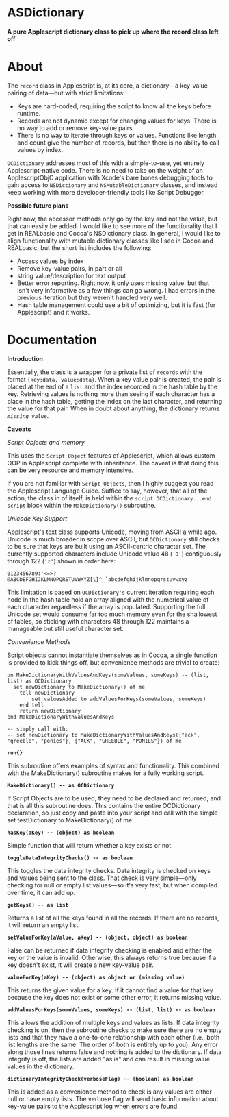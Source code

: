 ASDictionary
============

**A pure Applescript dictionary class to pick up where the record class left off**

About
=====

The `record` class in Applescript is, at its core, a dictionary—a key-value pairing of data—but with strict limitations:

* Keys are hard-coded, requiring the script to know all the keys before runtime.
* Records are not dynamic except for changing values for keys. There is no way to add or remove key-value pairs.
* There is no way to iterate through keys or values. Functions like length and count give the number of records, but then there is no ability to call values by index.

`OCDictionary` addresses most of this with a simple-to-use, yet entirely Applescript-native code. There is no need to take on the weight of an ApplescriptObjC application with Xcode's bare bones debugging tools to gain access to `NSDictionary` and `NSMutableDictionary` classes, and instead keep working with more developer-friendly tools like Script Debugger.

**Possible future plans**

Right now, the accessor methods only go by the key and not the value, but that can easily be added. I would like to see more of the functionality that I get in REALbasic and Cocoa's NSDictionary class.
In general, I would like to align functionality with mutable dictionary classes like I see in Cocoa and REALbasic, but the short list includes the following:

* Access values by index
* Remove key-value pairs, in part or all
* string value/description for text output
* Better error reporting. Right now, it only uses missing value, but that isn't very informative as a few things can go wrong. I had errors in the previous iteration but they weren't handled very well.
* Hash table management could use a bit of optimizing, but it is fast (for Applescript) and it works.

Documentation
=============

**Introduction**

Essentially, the class is a wrapper for a private list of `records` with the format `{key:data, value:data}`. When a key value pair is created, the pair is placed at the end of a `list` and the index recorded in the hash table by the key. Retrieving values is nothing more than seeing if each character has a place in the hash table, getting the index on the last character, and returning the value for that pair. When in doubt about anything, the dictionary returns *`missing value`*.

**Caveats**

*Script Objects and memory*

This uses the `Script Object` features of Applescript, which allows custom OOP in Applescript complete with inheritance. The caveat is that doing this can be very resource and memory intensive.

If you are not familiar with `Script Objects`, then I highly suggest you read the Applescript Language Guide. Suffice to say, however, that all of the action, the class in of itself, is held within the `script OCDictionary...end script` block within the `MakeDictionary()` subroutine.

*Unicode Key Support*

Applescript's text class supports Unicode, moving from ASCII a while ago. Unicode is much broader in scope over ASCII, but `OCDictionary` still checks to be sure that keys are built using an ASCII-centric character set. The currently supported characters include Unicode value 48 (`'0'`) contiguously through 122 (`'z'`) shown in order here:

    0123456789:'<=>?@ABCDEFGHIJKLMNOPQRSTUVWXYZ[\]^_`abcdefghijklmnopqrstuvwxyz
    
This limitation is based on `OCDictionary's` current iteration requiring each node in the hash table hold an array aligned with the numerical value of each character regardless if the array is populated. Supporting the full Unicode set would consume far too much memory even for the shallowest of tables, so sticking with characters 48 through 122 maintains a manageable but still useful character set.

*Convenience Methods*

Script objects cannot instantiate themselves as in Cocoa, a single function is provided to kick things off, but convenience methods are trivial to create:

```
on MakeDictionaryWithValuesAndKeys(someValues, someKeys) -- (list, list) as OCDictionary
  set newDictionary to MakeDictionary() of me
	tell newDictionary
		set valuesAdded to addValuesForKeys(someValues, someKeys)
	end tell
	return newDictionary
end MakeDictionaryWithValuesAndKeys

-- simply call with:
-- set newDictionary to MakeDictionaryWithValuesAndKeys({"ack", "greeble", "ponies"}, {"ACK", "GREEBLE", "PONIES"}) of me
```

**`run{}`**

This subroutine offers examples of syntax and functionality. This combined with the MakeDictionary() subroutine makes for a fully working script.

**`MakeDictionary() -- as OCDictionary`**

If Script Objects are to be used, they need to be declared and returned, and that is all this subroutine does. This contains the entire OCDictionary declaration, so just copy and paste into your script and call with the simple
set testDictionary to MakeDictionary() of me

**`hasKey(aKey) -- (object) as boolean`**

Simple function that will return whether a key exists or not.

**`toggleDataIntegrityChecks() -- as boolean`**

This toggles the data integrity checks. Data integrity is checked on keys and values being sent to the class. That check is very simple—only checking for null or empty list values—so it's very fast, but when compiled over time, it can add up.

**`getKeys() -- as list`**

Returns a list of all the keys found in all the records. If there are no records, it will return an empty list.

**`setValueForKey(aValue, aKey) -- (object, object) as boolean`**

False can be returned if data integrity checking is enabled and either the key or the value is invalid. Otherwise, this always returns true because if a key doesn't exist, it will create a new key-value pair.

**`valueForKey(aKey) -- (object) as object or (missing value)`**

This returns the given value for a key. If it cannot find a value for that key because the key does not exist or some other error, it returns missing value.

**`addValuesForKeys(someValues, someKeys) -- (list, list) -- as boolean`**

This allows the addition of multiple keys and values as lists. If data integrity checking is on, then the subroutine checks to make sure there are no empty lists and that they have a one-to-one relationship with each other (i.e., both list lengths are the same. The order of both is entirely up to you). Any error along those lines returns false and nothing is added to the dictionary. If data integrity is off, the lists are added "as is" and can result in missing value values in the dictionary.

**`dictionaryIntegrityCheck(verboseFlag) -- (boolean) as boolean`**

This is added as a convenience method to check is any values are either null or have empty lists. The verbose flag will send basic information about key-value pairs to the Applescript log when errors are found.
